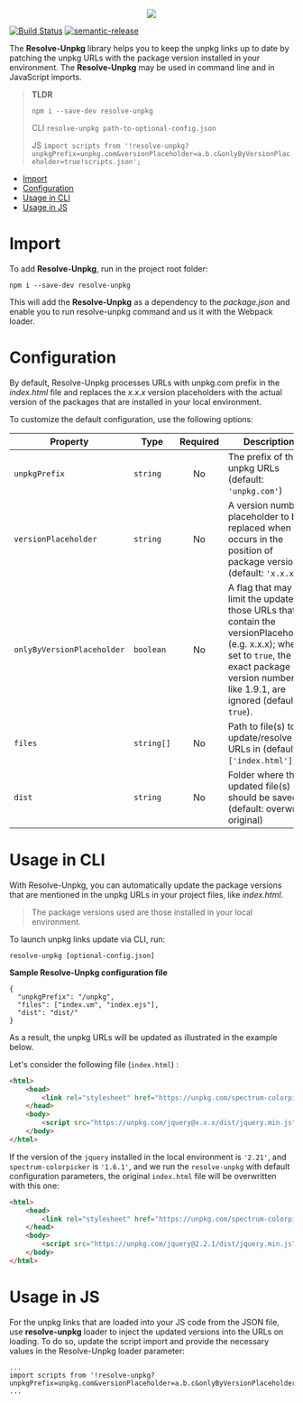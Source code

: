 <p align="center">
    <img src="https://image.ibb.co/nR99Wy/svg_resolveunpkg_github.png"/>
</p>

[![Build Status](https://travis-ci.org/wix-incubator/resolve-unpkg.svg)](https://travis-ci.org/wix-incubator/resolve-unpkg) [![semantic-release](https://img.shields.io/badge/%20%20%F0%9F%93%A6%F0%9F%9A%80-semantic--release-e10079.svg)](https://github.com/semantic-release/semantic-release)

The **Resolve-Unpkg** library helps you to keep the unpkg links up to date by patching the unpkg URLs with the package version installed in your environment. The **Resolve-Unpkg** may be used in command line and in JavaScript imports.

> **TLDR** 
>
> `npm i --save-dev resolve-unpkg`
>
> CLI `resolve-unpkg path-to-optional-config.json`
>
> JS `import scripts from '!resolve-unpkg?unpkgPrefix=unpkg.com&versionPlaceholder=a.b.c&onlyByVersionPlaceholder=true!scripts.json';`

<!-- TOC -->

- [Import](#import)
- [Configuration](#configuration)
- [Usage in CLI](#usage-in-cli)
- [Usage in JS](#usage-in-js)

<!-- /TOC -->

# Import

To add **Resolve-Unpkg**, run in the project root folder:

`npm i --save-dev resolve-unpkg`

This will add the **Resolve-Unpkg** as a dependency to the *package.json* and enable you to run resolve-unpkg command and us it with the Webpack loader.

# Configuration

By default, Resolve-Unpkg processes URLs with unpkg.com prefix in the *index.html* file and replaces the *x.x.x* version placeholders with the actual version of the packages that are installed in your local environment.

To customize the default configuration, use the following options:

| Property         | Type       | Required | Description                              | CLI | Loader |
| ---------------- | ---------- | :------: | ---------------------------------------- | :-: | :----: |
| `unpkgPrefix`    | `string`   |   No     | The prefix of the unpkg URLs (default: `'unpkg.com'`) | Yes | Yes |
| `versionPlaceholder`| `string`   |   No     | A version number placeholder to be replaced when occurs in the position of package version (default: `'x.x.x'`).  | Yes | Yes |
| `onlyByVersionPlaceholder`  | `boolean`   |   No     |  A flag that may limit the update to those URLs that contain the versionPlaceholder (e.g. x.x.x); when set to `true`, the exact package version numbers, like 1.9.1, are ignored (default: `true`).     | Yes | Yes |
| `files`    | `string[]`   |   No     | Path to file(s) to update/resolve URLs in (default: `['index.html']`) | Yes | No |
| `dist`    | `string`   |   No     | Folder where the updated file(s) should be saved (default: overwrite original) | Yes | No |

# Usage in CLI

With Resolve-Unpkg, you can automatically update the package versions that are mentioned in the unpkg URLs in your project files, like *index.html*.

> The package versions used are those installed in your local environment.

To launch unpkg links update via CLI, run:

`resolve-unpkg [optional-config.json]`

**Sample Resolve-Unpkg configuration file**

```
{
  "unpkgPrefix": "/unpkg",
  "files": ["index.vm", "index.ejs"],
  "dist": "dist/"
}
```

As a result, the unpkg URLs will be updated as illustrated in the example below.

Let's consider the following file (`index.html`) :

```html
<html>
    <head>
        <link rel="stylesheet" href="https://unpkg.com/spectrum-colorpicker@1.6.0/spectrum.css">
    </head>
    <body>
        <script src="https://unpkg.com/jquery@x.x.x/dist/jquery.min.js"></script>
    </body>
</html>
``` 

If the version of the `jquery` installed in the local environment is `'2.21'`, and `spectrum-colorpicker` is `'1.6.1'`, and we run the `resolve-unpkg` with default configuration parameters, the original `index.html` file will be overwritten with this one:

```html
<html>
    <head>
        <link rel="stylesheet" href="https://unpkg.com/spectrum-colorpicker@1.6.0/spectrum.css">
    </head>
    <body>
        <script src="https://unpkg.com/jquery@2.2.1/dist/jquery.min.js"></script>
    </body>
</html>
```

# Usage in JS

For the unpkg links that are loaded into your JS code from the JSON file, use **resolve-unpkg** loader to inject the updated versions into the URLs on loading. To do so, update the script import and provide the necessary values in the Resolve-Unpkg loader parameter:

```javscript
...
import scripts from '!resolve-unpkg?unpkgPrefix=unpkg.com&versionPlaceholder=a.b.c&onlyByVersionPlaceholder=true!scripts.json';
...
``` 
